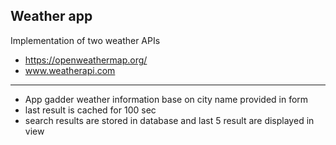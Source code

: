 ## Weather app

Implementation of two weather APIs
- https://openweathermap.org/
- www.weatherapi.com

---
- App gadder weather information base on city name provided in form
- last result is cached for 100 sec
- search results are stored in database and last 5 result are displayed in view
